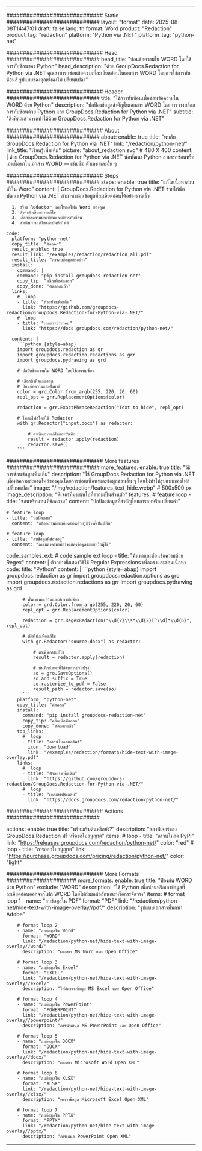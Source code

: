 
---
############################# Static ############################
layout: "format"
date:  2025-08-08T14:47:01
draft: false
lang: th
format: Word
product: "Redaction"
product_tag: "redaction"
platform: "Python via .NET"
platform_tag: "python-net"

############################# Head ############################
head_title: "ซ่อนข้อความใน WORD โดยใช้การทับซ้อนของ Python"
head_description: "ด้วย GroupDocs.Redaction for Python via .NET คุณสามารถซ่อนข้อความที่ละเอียดอ่อนในเอกสาร WORD โดยการใช้การทับซ้อนสี รูปแบบของคุณยังคงไม่เปลี่ยนแปลง"

############################# Header ############################
title: "ใช้การทับซ้อนเพื่อซ่อนข้อความใน WORD ด้วย Python" 
description: "ปกป้องข้อมูลสำคัญในเอกสาร WORD โดยการวางบล็อกการทับซ้อนด้วย Python และ GroupDocs.Redaction for Python via .NET"
subtitle: "สิ่งที่คุณสามารถทำได้ด้วย GroupDocs.Redaction for Python via .NET" 

############################# About ############################
about:
    enable: true
    title: "พบกับ GroupDocs.Redaction for Python via .NET"
    link: "/redaction/python-net/"
    link_title: "เรียนรู้เพิ่มเติม"
    picture: "about_redaction.svg" # 480 X 400
    content: |
       ด้วย GroupDocs.Redaction for Python via .NET นักพัฒนา Python สามารถซ่อนหรือเอาเนื้อหาในเอกสาร WORD — เช่น ชื่อ ตัวเลข และอื่น ๆ

############################# Steps ############################
steps:
    enable: true
    title: "แก้ไขเนื้อหาส่วนตัวใน Word"
    content: |
      GroupDocs.Redaction for Python via .NET ช่วยให้นักพัฒนา Python via .NET สามารถซ่อนข้อมูลที่ละเอียดอ่อนได้อย่างรวดเร็ว
      
      1. สร้าง Redactor และโหลดไฟล์ Word ของคุณ
      2. ตั้งค่าตัวเลือกการแก้ไข
      3. เลือกข้อความที่จะซ่อนและสีการทับซ้อน
      4. ดำเนินการแก้ไขและบันทึกไฟล์
   
    code:
      platform: "python-net"
      copy_title: "คัดลอก"
      result_enable: true
      result_link: "/examples/redaction/redaction_all.pdf"
      result_title: "การลบข้อมูลตัวอย่าง"
      install:
        command: |
        command: "pip install groupdocs-redaction-net"
        copy_tip: "คลิ๊กเพื่อคัดลอก"
        copy_done: "คัดลอกแล้ว"
      links:
        #  loop
        - title: "ตัวอย่างเพิ่มเติม"
          link: "https://github.com/groupdocs-redaction/GroupDocs.Redaction-for-Python-via-.NET/"
        #  loop
        - title: "เอกสารประกอบ"
          link: "https://docs.groupdocs.com/redaction/python-net/"
          
      content: |
        ```python {style=abap}
        import groupdocs.redaction as gr
        import groupdocs.redaction.redactions as grr
        import groupdocs.pydrawing as grd

        # ปกปิดข้อความใน WORD โดยใช้การทับซ้อน

        # เลือกสิ่งที่จะลบออก
        # ป้อนข้อความและตั้งค่าสี
        color = grd.Color.from_argb(255, 220, 20, 60)
        repl_opt = grr.ReplacementOptions(color)
                
        redaction = grr.ExactPhraseRedaction("Text to hide", repl_opt)

        # โหลดไฟล์โดยใช้ Redactor
        with gr.Redactor("input.docx") as redactor:

            # ดำเนินการแก้ไขและบันทึก
            result = redactor.apply(redaction)
            redactor.save()
        ```            


############################# More features ############################
more_features:
  enable: true
  title: "วิธีการซ่อนข้อมูลเพิ่มเติม"
  description: "ใช้ GroupDocs.Redaction for Python via .NET เพื่อทำความสะอาดไฟล์ของคุณโดยการซ่อนเนื้อหาและข้อมูลซ่อนอื่น ๆ โดยไม่ทำให้รูปแบบของไฟล์เปลี่ยนแปลง"
  image: "/img/redaction/features_text_hide.webp" # 500x500 px
  image_description: "ฟีเจอร์ที่มุ่งเน้นไปที่ความเป็นส่วนตัว"
  features:
    # feature loop
    - title: "ซ่อนหรือแทนที่ข้อความ"
      content: "ปกป้องข้อมูลที่สำคัญโดยการลบหรือเปลี่ยนคำ"

    # feature loop
    - title: "ปกปิดภาพ"
      content: "บล็อกภาพที่ละเอียดอ่อนด้วยรูปร่างที่เป็นสีทึบ"

    # feature loop
    - title: "ลบข้อมูลที่ซ่อนอยู่"
      content: "ลบเมตาดาทาที่อาจแสดงข้อมูลระบบหรือผู้ใช้"
      
  code_samples_ext:
    # code sample ext loop
    - title: "ค้นหาและซ่อนข้อความด้วย Regex"
      content: |
        ตัวอย่างนี้แสดงวิธีใช้ Regular Expressions เพื่อตรงและซ่อนเนื้อหา
      code:
        title: "Python"
        content: |
          ```python {style=abap}
          import groupdocs.redaction as gr
          import groupdocs.redaction.options as gro
          import groupdocs.redaction.redactions as grr
          import groupdocs.pydrawing as grd

          # ตั้งค่าแพทเทิร์นและสีการทับซ้อน
          color = grd.Color.from_argb(255, 220, 20, 60)
          repl_opt = grr.ReplacementOptions(color)

          redaction = grr.RegexRedaction("\\d{2}\\s*\\d{2}[^\\d]*\\d{6}", repl_opt)

          # เปิดไฟล์เพื่อแก้ไข
          with gr.Redactor("source.docx") as redactor:

              # ดำเนินการแก้ไข
              result = redactor.apply(redaction)

              # บันทึกสำเนาที่ได้รับการปรับปรุง
              so = gro.SaveOptions()
              so.add_suffix = True
              so.rasterize_to_pdf = False
              result_path = redactor.save(so)
          ```
        platform: "python-net"
        copy_title: "คัดลอก"
        install:
          command: "pip install groupdocs-redaction-net"
          copy_tip: "คลิ๊กเพื่อคัดลอก"
          copy_done: "คัดลอกแล้ว"
        top_links:
          #  loop
          - title: "ดาวน์โหลดผลลัพธ์"
            icon: "download"
            link: "/examples/redaction/formats/hide-text-with-image-overlay.pdf"
        links:
          #  loop
          - title: "ตัวอย่างเพิ่มเติม"
            link: "https://github.com/groupdocs-redaction/GroupDocs.Redaction-for-Python-via-.NET/"
          #  loop
          - title: "เอกสารประกอบ"
            link: "https://docs.groupdocs.com/redaction/python-net/"


############################# Actions ############################

actions:
  enable: true
  title: "พร้อมเริ่มต้นหรือยัง?"
  description: "ลองฟีเจอร์ของ GroupDocs.Redaction ฟรี หรือขอใบอนุญาต"
  items:
    #  loop
    - title: "ดาวน์โหลด PyPi"
      link: "https://releases.groupdocs.com/redaction/python-net/"
      color: "red"
        #  loop
    - title: "การออกใบอนุญาต"
      link: "https://purchase.groupdocs.com/pricing/redaction/python-net/"
      color: "light"


############################# More Formats #####################
more_formats:
    enable: true
    title: "ป้องกัน WORD ด้วย Python"
    exclude: "WORD"
    description: "ใช้ Python เพื่อซ่อนหรือเอาข้อมูลที่ละเอียดอ่อนออกจากไฟล์ WORD โดยไม่ส่งผลต่อลักษณะหรือการจัดวาง"
    items: 
        # format loop 1
        - name: "ลบข้อมูลใน PDF"
          format: "PDF"
          link: "/redaction/python-net/hide-text-with-image-overlay//pdf/"
          description: "รูปแบบเอกสารที่พกพา Adobe"

        # format loop 2
        - name: "ลบข้อมูลใน Word"
          format: "WORD"
          link: "/redaction/python-net/hide-text-with-image-overlay//word/"
          description: "เอกสาร MS Word และ Open Office"
          
        # format loop 3
        - name: "ลบข้อมูลใน Excel"
          format: "EXCEL"
          link: "/redaction/python-net/hide-text-with-image-overlay//excel/"
          description: "ไฟล์ตารางข้อมูล MS Excel และ Open Office"

        # format loop 4
        - name: "ลบข้อมูลใน PowerPoint"
          format: "POWERPOINT"
          link: "/redaction/python-net/hide-text-with-image-overlay//powerpoint/"
          description: "การนำเสนอ MS PowerPoint และ Open Office"

        # format loop 5
        - name: "ลบข้อมูลใน DOCX"
          format: "DOCX"
          link: "/redaction/python-net/hide-text-with-image-overlay//docx/"
          description: "เอกสาร Microsoft Word Open XML"
          
        # format loop 6
        - name: "ลบข้อมูลใน XLSX"
          format: "XLSX"
          link: "/redaction/python-net/hide-text-with-image-overlay//xlsx/"
          description: "ตารางข้อมูล Microsoft Excel Open XML"
          
        # format loop 7
        - name: "ลบข้อมูลใน PPTX"
          format: "PPTX"
          link: "/redaction/python-net/hide-text-with-image-overlay//pptx/"
          description: "การเสนอ PowerPoint Open XML"


---